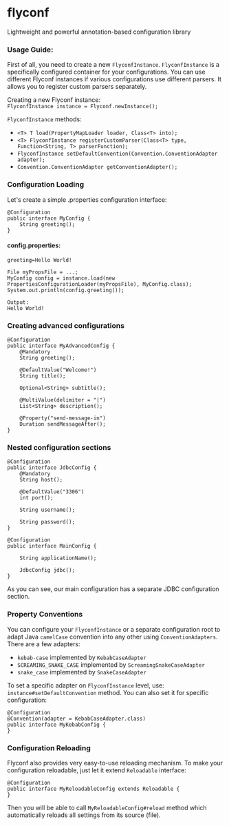 # flyconf
Lightweight and powerful annotation-based configuration library

### Usage Guide:
First of all, you need to create a new `FlyconfInstance`.
`FlyconfInstance` is a specifically configured container for your configurations.
You can use different Flyconf instances if various configurations use different parsers. It allows you to register custom parsers separately.

Creating a new Flyconf instance:  
`FlyconfInstance instance = Flyconf.newInstance();`

`FlyconfInstance` methods:
* `<T> T load(PropertyMapLoader loader, Class<T> into);`
* `<T> FlyconfInstance registerCustomParser(Class<T> type, Function<String, T> parserFunction);`
* `FlyconfInstance setDefaultConvention(Convention.ConventionAdapter adapter);`
* `Convention.ConventionAdapter getConventionAdapter();`

### Configuration Loading
Let's create a simple .properties configuration interface:
```
@Configuration
public interface MyConfig {
    String greeting();
}
```
#### config.properties:
```
greeting=Hello World!
```

```
File myPropsFile = ...;
MyConfig config = instance.load(new PropertiesConfigurationLoader(myPropsFile), MyConfig.class);
System.out.println(config.greeting());

Output:
Hello World!
```

### Creating advanced configurations
```
@Configuration
public interface MyAdvancedConfig {
    @Mandatory
    String greeting();
    
    @DefaultValue("Welcome!")
    String title();
    
    Optional<String> subtitle();
    
    @MultiValue(delimiter = "|")
    List<String> description();
    
    @Property("send-message-in")
    Duration sendMessageAfter();
}
```

### Nested configuration sections
```
@Configuration
public interface JdbcConfig {
    @Mandatory
    String host();
    
    @DefaultValue("3306")
    int port();
    
    String username();
    
    String password();
}
```

```
@Configuration
public interface MainConfig {

    String applicationName();
    
    JdbcConfig jdbc();
}
```

As you can see, our main configuration has a separate JDBC configuration section.

### Property Conventions
You can configure your `FlyconfInstance` or a separate configuration root to adapt Java `camelCase` convention into any other using `ConventionAdapters`.
There are a few adapters:
* `kebab-case` implemented by `KebabCaseAdapter`
* `SCREAMING_SNAKE_CASE` implemented by `ScreamingSnakeCaseAdapter`
* `snake_case` implemented by `SnakeCaseAdapter`

To set a specific adapter on `FlyconfInstance` level, use:
`instance#setDefaultConvention` method.
You can also set it for specific configuration:
```
@Configuration
@Convention(adapter = KebabCaseAdapter.class)
public interface MyKebabConfig {
}
```

### Configuration Reloading
Flyconf also provides very easy-to-use reloading mechanism. To make your configuration reloadable, just let it extend `Reloadable` interface:
```
@Configuration
public interface MyReloadableConfig extends Reloadable {
}
```

Then you will be able to call `MyReloadableConfig#reload` method which automatically reloads all settings from its source (file).
